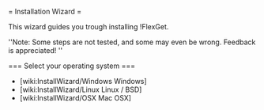 = Installation Wizard =

This wizard guides you trough installing !FlexGet.

''Note: Some steps are not tested, and some may even be wrong. Feedback is appreciated! ''

=== Select your operating system ===

 * [wiki:InstallWizard/Windows Windows]
 * [wiki:InstallWizard/Linux Linux / BSD]
 * [wiki:InstallWizard/OSX Mac OSX]